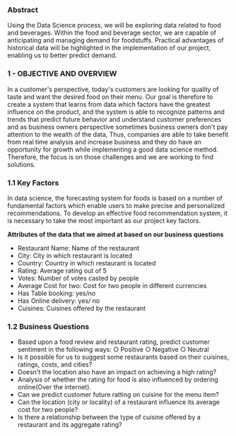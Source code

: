 ### Abstract
Using the Data Science process, we will be exploring data related to food and beverages. Within the food and beverage sector, we are capable of anticipating and managing demand for foodstuffs. Practical advantages of historical data will be highlighted in the implementation of our project, enabling us to better predict demand.

### 1 - OBJECTIVE AND OVERVIEW
In a customer's perspective, today's customers are looking for quality of taste and want the desired food on their menu. Our goal is therefore to create a system that learns from data which factors have the greatest influence on the product, and the system is able to recognize patterns and trends that predict future behavior and understand customer preferences and as business owners perspective sometimes business owners don't pay attention to the wealth of the data, Thus, companies are able to take benefit from real time analysis and increase business and they do have an opportunity for growth while implementing a good data science method. Therefore, the focus is on those challenges and we are working to find solutions.

### 1.1 Key Factors
In data science, the forecasting system for foods is based on a number of fundamental factors which enable users to make precise and personalized recommendations. To develop an effective food recommendation system, it is necessary to take the most important as our project key factors.

**Attributes of the data that we aimed at based on our business questions**
+ Restaurant Name: Name of the restaurant
+ City: City in which restaurant is located
+ Country: Country in which restaurant is located
+ Rating: Average rating out of 5
+ Votes: Number of votes casted by people
+ Average Cost for two: Cost for two people in different currencies
+ Has Table booking: yes/no
+ Has Online delivery: yes/ no
+ Cuisines: Cuisines offered by the restaurant

### 1.2 Business Questions
+ Based upon a food review and restaurant rating, predict customer sentiment in the following ways: ○ Positive ○ Negative ○ Neutral
+ Is it possible for us to suggest some restaurants based on their cuisines, ratings, costs, and cities?
+ Doesn't the location also have an impact on achieving a high rating?
+ Analysis of whether the rating for food is also influenced by ordering online(Over the internet).
+ Can we predict customer future ratting on cuisine for the menu item?
+ Can the location (city or locality) of a restaurant influence its average cost for two people?
+ Is there a relationship between the type of cuisine offered by a restaurant and its aggregate rating?
